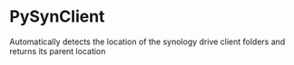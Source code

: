 # PySynClient
Automatically detects the location of the synology drive client folders and returns its parent location
